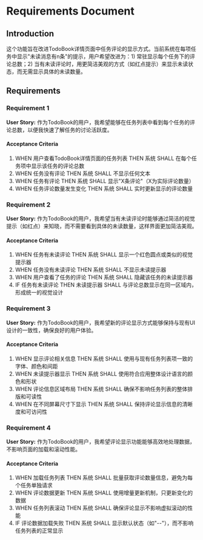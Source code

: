 # Requirements Document

## Introduction

这个功能旨在改进TodoBook详情页面中任务评论的显示方式。当前系统在每项任务中显示"未读消息有n条"的提示，用户希望改进为：1) 常驻显示每个任务下的评论总数；2) 当有未读评论时，用更简洁美观的方式（如红点提示）来显示未读状态，而无需显示具体的未读数量。

## Requirements

### Requirement 1

**User Story:** 作为TodoBook的用户，我希望能够在任务列表中看到每个任务的评论总数，以便我快速了解任务的讨论活跃度。

#### Acceptance Criteria

1. WHEN 用户查看TodoBook详情页面的任务列表 THEN 系统 SHALL 在每个任务项中显示该任务的评论总数
2. WHEN 任务没有评论 THEN 系统 SHALL 不显示任何文本
3. WHEN 任务有评论 THEN 系统 SHALL 显示"X条评论"（X为实际评论数量）
4. WHEN 任务评论数量发生变化 THEN 系统 SHALL 实时更新显示的评论数量

### Requirement 2

**User Story:** 作为TodoBook的用户，我希望当有未读评论时能够通过简洁的视觉提示（如红点）来知晓，而不需要看到具体的未读数量，这样界面更加简洁美观。

#### Acceptance Criteria

1. WHEN 任务有未读评论 THEN 系统 SHALL 显示一个红色圆点或类似的视觉提示器
2. WHEN 任务没有未读评论 THEN 系统 SHALL 不显示未读提示器
3. WHEN 用户查看了任务的评论 THEN 系统 SHALL 隐藏该任务的未读提示器
4. IF 任务有未读评论 THEN 未读提示器 SHALL 与评论总数显示在同一区域内，形成统一的视觉设计

### Requirement 3

**User Story:** 作为TodoBook的用户，我希望新的评论显示方式能够保持与现有UI设计的一致性，确保良好的用户体验。

#### Acceptance Criteria

1. WHEN 显示评论相关信息 THEN 系统 SHALL 使用与现有任务列表项一致的字体、颜色和间距
2. WHEN 未读提示器显示 THEN 系统 SHALL 使用符合应用整体设计语言的颜色和形状
3. WHEN 评论信息区域布局 THEN 系统 SHALL 确保不影响任务列表的整体排版和可读性
4. WHEN 在不同屏幕尺寸下显示 THEN 系统 SHALL 保持评论显示信息的清晰度和可访问性

### Requirement 4

**User Story:** 作为TodoBook的用户，我希望评论显示功能能够高效地处理数据，不影响页面的加载和滚动性能。

#### Acceptance Criteria

1. WHEN 加载任务列表 THEN 系统 SHALL 批量获取评论数量信息，避免为每个任务单独请求
2. WHEN 评论数据更新 THEN 系统 SHALL 使用增量更新机制，只更新变化的数据
3. WHEN 任务列表滚动 THEN 系统 SHALL 确保评论显示不影响虚拟滚动的性能
4. IF 评论数据加载失败 THEN 系统 SHALL 显示默认状态（如"--"），而不影响任务列表的正常显示